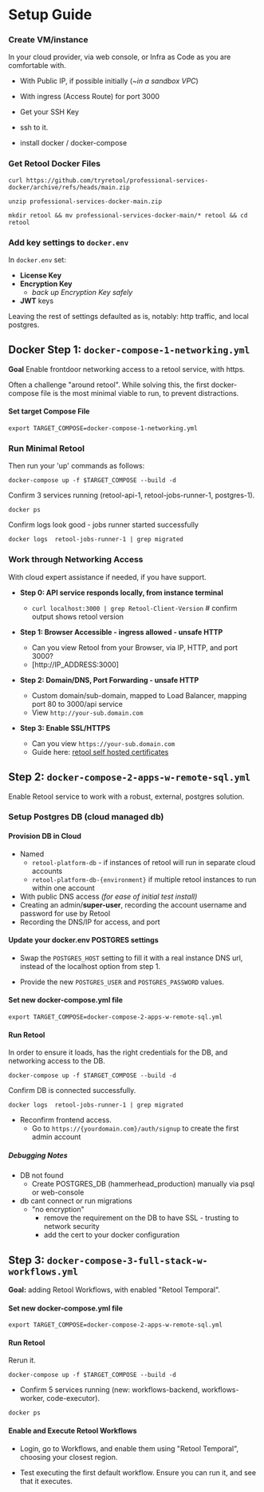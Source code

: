 # Setup Guide

### Create VM/instance
In your cloud provider, via web console, or Infra as Code as you are comfortable with.

* With Public IP, if possible initially (_~in a sandbox VPC_)
* With ingress (Access Route) for port 3000
* Get your SSH Key

* ssh to it.
* install docker / docker-compose


### Get Retool Docker Files

```
curl https://github.com/tryretool/professional-services-docker/archive/refs/heads/main.zip
```

```
unzip professional-services-docker-main.zip
```

```
mkdir retool && mv professional-services-docker-main/* retool && cd retool
```

### Add key settings to `docker.env`

In `docker.env` set:

* **License Key**
* **Encryption Key**
  * _back up Encryption Key safely_
* **JWT** keys

Leaving the rest of settings defaulted as is, notably: http traffic, and local postgres.

## Docker Step 1: `docker-compose-1-networking.yml`

**Goal** Enable frontdoor networking access to a retool service, with https.

Often a challenge "around retool". While solving this, the first docker-compose file is the most minimal viable to run, to prevent distractions.

#### Set target Compose File

```
export TARGET_COMPOSE=docker-compose-1-networking.yml
```

### Run Minimal Retool

Then run your 'up' commands as follows:

```
docker-compose up -f $TARGET_COMPOSE --build -d
```

Confirm 3 services running (retool-api-1, retool-jobs-runner-1, postgres-1).

```
docker ps
```

Confirm logs look good - jobs runner started successfully

```
docker logs  retool-jobs-runner-1 | grep migrated
```

### Work through Networking Access
With cloud expert assistance if needed, if you have support.

* **Step 0: API service responds locally, from instance terminal**
  * `curl localhost:3000 | grep Retool-Client-Version` # confirm output shows retool version
 
* **Step 1: Browser Accessible - ingress allowed - unsafe HTTP**
  * Can you view Retool from your Browser, via IP, HTTP, and port 3000?
  * [http://IP_ADDRESS:3000]
 
* **Step 2: Domain/DNS, Port Forwarding - unsafe HTTP**
  * Custom domain/sub-domain, mapped to Load Balancer, mapping port 80 to 3000/api service
  * View `http://your-sub.domain.com`

* **Step 3: Enable SSL/HTTPS**
  * Can you view `https://your-sub.domain.com`
  * Guide here: [retool self hosted certificates](https://docs.retool.com/self-hosted/guides/certificates#modify-https-configuration)
 
## Step 2: `docker-compose-2-apps-w-remote-sql.yml`
Enable Retool service to work with a robust, external, postgres solution.

### Setup Postgres DB (cloud managed db)

#### Provision DB in Cloud
* Named
  * `retool-platform-db` - if instances of retool will run in separate cloud accounts
  * `retool-platform-db-{environment}` if multiple retool instances to run within one account 
* With public DNS access _(for ease of initial test install)_
* Creating an admin/**super-user**, recording the account username and password for use by Retool
* Recording the DNS/IP for access, and port

#### Update your **docker.env** POSTGRES settings

* Swap the `POSTGRES_HOST` setting to fill it with a real instance DNS url, instead of the localhost option from step 1.

* Provide the new `POSTGRES_USER` and `POSTGRES_PASSWORD` values.

#### Set new docker-compose.yml file
```
export TARGET_COMPOSE=docker-compose-2-apps-w-remote-sql.yml
```

#### Run Retool
In order to ensure it loads, has the right credentials for the DB, and networking access to the DB.

```
docker-compose up -f $TARGET_COMPOSE --build -d
```

Confirm DB is connected successfully.
```
docker logs  retool-jobs-runner-1 | grep migrated
```

* Reconfirm frontend access.
  * Go to `https://{yourdomain.com}/auth/signup` to create the first admin account

##### Debugging Notes

* DB not found
  * Create POSTGRES_DB (hammerhead_production) manually via psql or web-console
* db cant connect or run migrations
   * "no encryption"
     * remove the requirement on the DB to have SSL - trusting to network security
     * add the cert to your docker configuration
    
## Step 3: `docker-compose-3-full-stack-w-workflows.yml`

**Goal:** adding Retool Workflows, with enabled "Retool Temporal".


#### Set new docker-compose.yml file
```
export TARGET_COMPOSE=docker-compose-2-apps-w-remote-sql.yml
```

#### Run Retool

Rerun it.

```
docker-compose up -f $TARGET_COMPOSE --build -d
```

* Confirm 5 services running (new: workflows-backend, workflows-worker, code-executor).

```
docker ps
```

#### Enable and Execute Retool Workflows
* Login, go to Workflows, and enable them using "Retool Temporal", choosing your closest region.

* Test executing the first default workflow. Ensure you can run it, and see that it executes.
